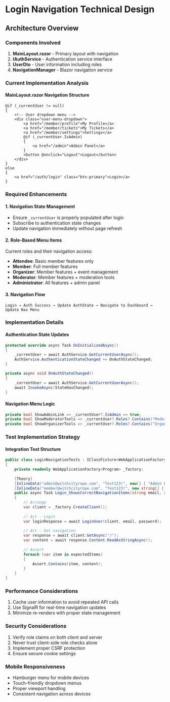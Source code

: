 # Login Navigation Technical Design

## Architecture Overview

### Components Involved
1. **MainLayout.razor** - Primary layout with navigation
2. **IAuthService** - Authentication service interface
3. **UserDto** - User information including roles
4. **NavigationManager** - Blazor navigation service

### Current Implementation Analysis

#### MainLayout.razor Navigation Structure
```razor
@if (_currentUser != null)
{
    <!-- User dropdown menu -->
    <div class="user-menu-dropdown">
        <a href="/member/profile">My Profile</a>
        <a href="/member/tickets">My Tickets</a>
        <a href="/member/settings">Settings</a>
        @if (_currentUser.IsAdmin)
        {
            <a href="/admin">Admin Panel</a>
        }
        <button @onclick="Logout">Logout</button>
    </div>
}
else
{
    <a href="/auth/login" class="btn-primary">Login</a>
}
```

### Required Enhancements

#### 1. Navigation State Management
- Ensure `_currentUser` is properly populated after login
- Subscribe to authentication state changes
- Update navigation immediately without page refresh

#### 2. Role-Based Menu Items
Current roles and their navigation access:
- **Attendee**: Basic member features only
- **Member**: Full member features
- **Organizer**: Member features + event management
- **Moderator**: Member features + moderation tools
- **Administrator**: All features + admin panel

#### 3. Navigation Flow
```
Login → Auth Success → Update AuthState → Navigate to Dashboard → Update Nav Menu
```

### Implementation Details

#### Authentication State Updates
```csharp
protected override async Task OnInitializedAsync()
{
    _currentUser = await AuthService.GetCurrentUserAsync();
    AuthService.AuthenticationStateChanged += OnAuthStateChanged;
}

private async void OnAuthStateChanged()
{
    _currentUser = await AuthService.GetCurrentUserAsync();
    await InvokeAsync(StateHasChanged);
}
```

#### Navigation Menu Logic
```csharp
private bool ShowAdminLink => _currentUser?.IsAdmin == true;
private bool ShowModeratorTools => _currentUser?.Roles?.Contains("Moderator") == true;
private bool ShowOrganizerTools => _currentUser?.Roles?.Contains("Organizer") == true;
```

### Test Implementation Strategy

#### Integration Test Structure
```csharp
public class LoginNavigationTests : IClassFixture<WebApplicationFactory<Program>>
{
    private readonly WebApplicationFactory<Program> _factory;
    
    [Theory]
    [InlineData("admin@witchcityrope.com", "Test123!", new[] { "Admin Panel" })]
    [InlineData("member@witchcityrope.com", "Test123!", new string[] { })]
    public async Task Login_ShowsCorrectNavigationItems(string email, string password, string[] expectedItems)
    {
        // Arrange
        var client = _factory.CreateClient();
        
        // Act - Login
        var loginResponse = await LoginUser(client, email, password);
        
        // Act - Get navigation
        var response = await client.GetAsync("/");
        var content = await response.Content.ReadAsStringAsync();
        
        // Assert
        foreach (var item in expectedItems)
        {
            Assert.Contains(item, content);
        }
    }
}
```

### Performance Considerations
1. Cache user information to avoid repeated API calls
2. Use SignalR for real-time navigation updates
3. Minimize re-renders with proper state management

### Security Considerations
1. Verify role claims on both client and server
2. Never trust client-side role checks alone
3. Implement proper CSRF protection
4. Ensure secure cookie settings

### Mobile Responsiveness
- Hamburger menu for mobile devices
- Touch-friendly dropdown menus
- Proper viewport handling
- Consistent navigation across devices